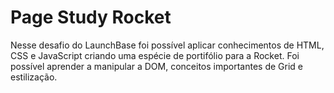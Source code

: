 # Page Study Rocket

Nesse desafio do LaunchBase foi possível aplicar conhecimentos de HTML, CSS e JavaScript criando uma espécie de portifólio para a Rocket.
Foi possível aprender a manipular a DOM, conceitos importantes de Grid e estilização.
